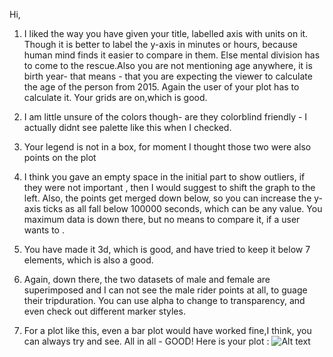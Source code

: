 Hi,
1. I liked the way you have given your title, labelled axis with units on it. Though it is better to label the y-axis in minutes or hours, because human mind finds it easier to compare in them. Else mental division has to come to the rescue.Also you are not mentioning age anywhere, it is birth year- that means - that you are expecting the viewer to calculate the age of the person from 2015. Again the user of your plot has to calculate it. Your grids are on,which is good.
2. I am little unsure of the colors though- are they colorblind friendly - I actually didnt see palette like this when I checked.
3. Your legend is not in a box, for moment I thought those two were also points on the plot
4. I think you gave an empty space in the initial part to show outliers, if they were not important , then I would suggest to shift the graph to the left. Also, the points get merged down below, so you can increase the y-axis ticks as all fall below 100000 seconds, which can be any value. You maximum data is down there, but no means to compare it, if a user wants to . 
5. You have made it 3d, which is good, and have tried to keep it below 7 elements, which is also a good.

6. Again, down there, the two datasets of male and female are superimposed and I can not see the male rider points at all, to guage their tripduration. You can use alpha to change to transparency, and even check out different marker styles.
7. For a plot like this, even a bar plot would have worked fine,I think, you can always try and see. All in all - GOOD!
Here is your plot :
![Alt text]('https://github.com/priyakhokher/PUI2015_-PriyaKhokher-/blob/master/HW8/myphan92.png')

